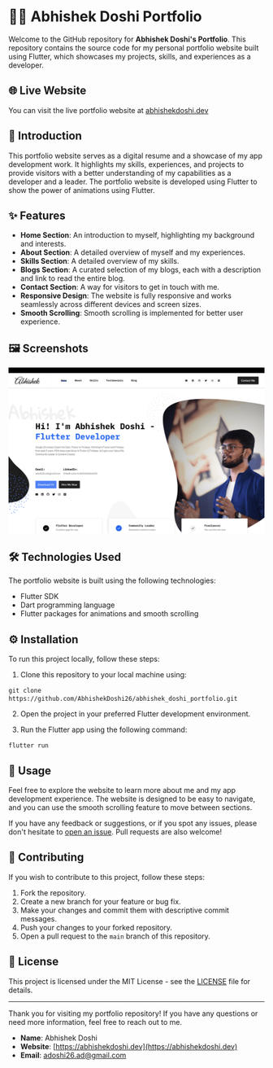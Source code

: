 # 👨‍💻 Abhishek Doshi Portfolio

Welcome to the GitHub repository for **Abhishek Doshi's Portfolio**. This repository contains the source code for my personal portfolio website built using Flutter, which showcases my projects, skills, and experiences as a developer.

## 🌐 Live Website

You can visit the live portfolio website at [abhishekdoshi.dev](https://abhishekdoshi.dev)

## 🚀 Introduction

This portfolio website serves as a digital resume and a showcase of my app development work. It highlights my skills, experiences, and projects to provide visitors with a better understanding of my capabilities as a developer and a leader. The portfolio website is developed using Flutter to show the power of animations using Flutter.

## ✨ Features

- **Home Section**: An introduction to myself, highlighting my background and interests.
- **About Section**: A detailed overview of myself and my experiences.
- **Skills Section**: A detailed overview of my skills.
- **Blogs Section**: A curated selection of my blogs, each with a description and link to read the entire blog.
- **Contact Section**: A way for visitors to get in touch with me.
- **Responsive Design**: The website is fully responsive and works seamlessly across different devices and screen sizes.
- **Smooth Scrolling**: Smooth scrolling is implemented for better user experience.

## 🖼️ Screenshots

<img src="https://raw.githubusercontent.com/AbhishekDoshi26/abhishek_doshi_portfolio/main/assets/images/home_page_screenshot.png">

## 🛠️ Technologies Used

The portfolio website is built using the following technologies:

- Flutter SDK
- Dart programming language
- Flutter packages for animations and smooth scrolling

## ⚙️ Installation

To run this project locally, follow these steps:

1. Clone this repository to your local machine using:
```
git clone https://github.com/AbhishekDoshi26/abhishek_doshi_portfolio.git
```

2. Open the project in your preferred Flutter development environment.

3. Run the Flutter app using the following command:

```
flutter run
```


## 📖 Usage

Feel free to explore the website to learn more about me and my app development experience. The website is designed to be easy to navigate, and you can use the smooth scrolling feature to move between sections.

If you have any feedback or suggestions, or if you spot any issues, please don't hesitate to [open an issue](https://github.com/AbhishekDoshi26/abhishek_doshi_portfolio/issues). Pull requests are also welcome!

## 🤝 Contributing

If you wish to contribute to this project, follow these steps:

1. Fork the repository.
2. Create a new branch for your feature or bug fix.
3. Make your changes and commit them with descriptive commit messages.
4. Push your changes to your forked repository.
5. Open a pull request to the `main` branch of this repository.

## 📝 License

This project is licensed under the MIT License - see the [LICENSE](LICENSE) file for details.

---

Thank you for visiting my portfolio repository! If you have any questions or need more information, feel free to reach out to me.

- **Name**: Abhishek Doshi
- **Website**: [https://abhishekdoshi.dev](https://abhishekdoshi.dev)
- **Email**: [adoshi26.ad@gmail.com](mailto:adoshi26.ad@gmail.com)

